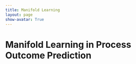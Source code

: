```yaml
---
title: Manifold Learning
layout: page
show-avatar: True
---
```

# Manifold Learning in Process Outcome Prediction
